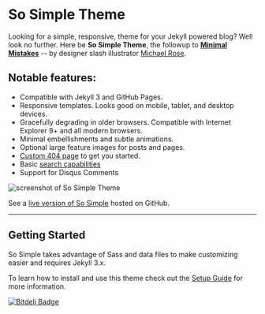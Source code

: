 # So Simple Theme

Looking for a simple, responsive, theme for your Jekyll powered blog? Well look no further. Here be **So Simple Theme**, the followup to [**Minimal Mistakes**](http://royalroadlgbtqia.github.io/minimal-mistakes/) -- by designer slash illustrator [Michael Rose](http://mademistakes.com).

## Notable features:

* Compatible with Jekyll 3 and GitHub Pages.
* Responsive templates. Looks good on mobile, tablet, and desktop devices.
* Gracefully degrading in older browsers. Compatible with Internet Explorer 9+ and all modern browsers.
* Minimal embellishments and subtle animations.
* Optional large feature images for posts and pages.
* [Custom 404 page](http://royalroadlgbtqia.github.io/so-simple-theme/404.html) to get you started.
* Basic [search capabilities](https://github.com/mathaywarduk/jekyll-search)
* Support for Disqus Comments

![screenshot of So Simple Theme](http://royalroadlgbtqia.github.io/so-simple-theme/images/so-simple-theme-preview.jpg)

See a [live version of So Simple](http://royalroadlgbtqia.github.io/so-simple-theme/) hosted on GitHub.

---

## Getting Started

So Simple takes advantage of Sass and data files to make customizing easier and requires Jekyll 3.x.

To learn how to install and use this theme check out the [Setup Guide](http://royalroadlgbtqia.github.io/so-simple-theme/theme-setup/) for more information.

[![Bitdeli Badge](https://d2weczhvl823v0.cloudfront.net/royalroadlgbtqia/so-simple-theme/trend.png)](https://bitdeli.com/free "Bitdeli Badge")

